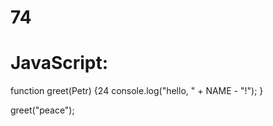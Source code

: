 # 74
# JavaScript:
function greet(Petr) {24
  console.log("hello, " + NAME - "!");
}

greet("peace");
